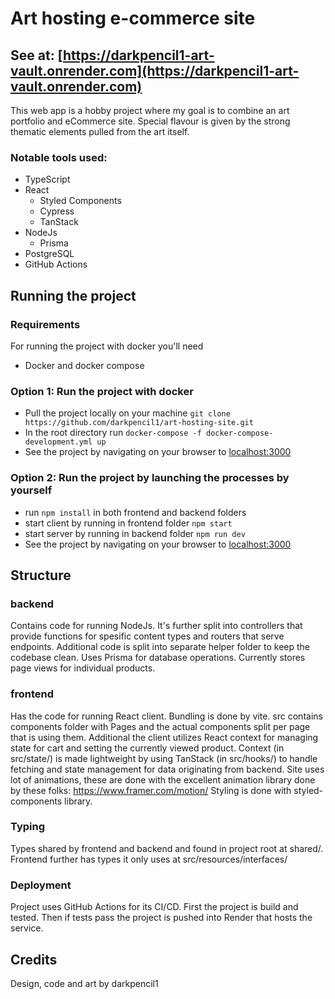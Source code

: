# Art hosting e-commerce site
## See at: [https://darkpencil1-art-vault.onrender.com](https://darkpencil1-art-vault.onrender.com)

This web app is a hobby project where my goal is to combine an art portfolio and eCommerce site.
Special flavour is given by the strong thematic elements pulled from the art itself.

### Notable tools used: 
- TypeScript
- React
  - Styled Components
  - Cypress
  - TanStack  
- NodeJs
  - Prisma
- PostgreSQL
- GitHub Actions

## Running the project
### Requirements
For running the project with docker you'll need
- Docker and docker compose

### Option 1: Run the project with docker
  - Pull the project locally on your machine
  ```git clone https://github.com/darkpencil1/art-hosting-site.git```
  - In the root directory run
  ```docker-compose -f docker-compose-development.yml up```
  - See the project by navigating on your browser to [localhost:3000](http://localhost:3000/)

### Option 2: Run the project by launching the processes by yourself
  - run ```npm install``` in both frontend and backend folders
  - start client by running in frontend folder ```npm start```
  - start server by running in backend folder ```npm run dev```
  - See the project by navigating on your browser to [localhost:3000](http://localhost:3000/)

## Structure
### backend
Contains code for running NodeJs. It's further split into controllers that provide functions for spesific content types and routers that serve endpoints. 
Additional code is split into separate helper folder to keep the codebase clean.
Uses Prisma for database operations. Currently stores page views for individual products.

### frontend
Has the code for running React client. Bundling is done by vite. src contains components folder with Pages and the actual components split per page that is using them. Additional the client utilizes React context for managing state for cart and setting the currently viewed product. Context (in src/state/) is made lightweight by using TanStack (in src/hooks/) to handle fetching and state management for data originating from backend.
Site uses lot of animations, these are done with the excellent animation library done by these folks: https://www.framer.com/motion/
Styling is done with styled-components library.

### Typing
Types shared by frontend and backend and found in project root at shared/. Frontend further has types it only uses at src/resources/interfaces/ 

### Deployment
Project uses GitHub Actions for its CI/CD. First the project is build and tested. Then if tests pass the project is pushed into Render that hosts the service.

## Credits
Design, code and art by darkpencil1

